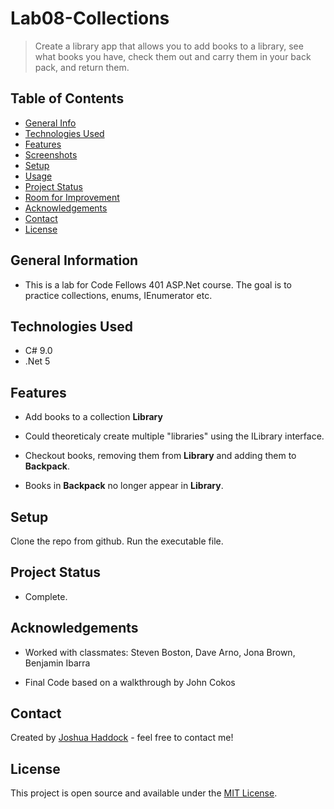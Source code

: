 # Lab08-Collections

> Create a library app that allows you to add books to a library, see what books you have, check them out and carry them in your back pack, and return them.

## Table of Contents

* [General Info](#general-information)
* [Technologies Used](#technologies-used)
* [Features](#features)
* [Screenshots](#screenshots)
* [Setup](#setup)
* [Usage](#usage)
* [Project Status](#project-status)
* [Room for Improvement](#room-for-improvement)
* [Acknowledgements](#acknowledgements)
* [Contact](#contact)
* [License](#license)

## General Information

* This is a lab for Code Fellows 401 ASP.Net course. The goal is to practice collections, enums, IEnumerator etc.

## Technologies Used

* C# 9.0
* .Net 5

## Features

* Add books to a collection **Library**

* Could theoreticaly create multiple "libraries" using the ILibrary interface.

* Checkout books, removing them from **Library** and adding them to **Backpack**.

* Books in **Backpack** no longer appear in **Library**.

## Setup

Clone the repo from github. Run the executable file.

## Project Status

* Complete.

## Acknowledgements

* Worked with classmates: Steven Boston, Dave Arno, Jona Brown, Benjamin Ibarra

* Final Code based on a walkthrough by John Cokos

## Contact

Created by [Joshua Haddock](https://www.linkedin.com/in/joshuahaddock/) - feel free to contact me!

## License

This project is open source and available under the [MIT License](./LICENSE).
